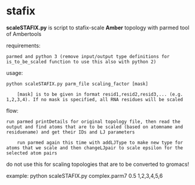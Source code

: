 # stafix

**scaleSTAFIX.py** is script to stafix-scale **Amber** topology with parmed tool of Ambertools

requirements:

	parmed and python 3 (remove input/output type definitions for is_to_be_scaled function to use this also with python 2)

usage:

	python scaleSTAFIX.py parm_file scaling_factor [mask]
	
		[mask] is to be given in format resid1,resid2,resid3,... (e.g. 1,2,3,4). If no mask is specified, all RNA residues will be scaled

flow:

	run parmed printDetails for original topology file, then read the output and find atoms that are to be scaled (based on atomname and residuename) and get their IDs and LJ parameters
	
		run parmed again this time with addLJType to make new type for atoms that we scale and then changeLJpair to scale epsilon for the selected atom pairs
  
  
do not use this for scaling topologies that are to be converted to gromacs!


example: python scaleSTAFIX.py complex.parm7 0.5 1,2,3,4,5,6

